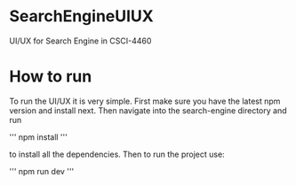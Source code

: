 # SearchEngineUIUX
UI/UX for Search Engine in CSCI-4460

# How to run

To run the UI/UX it is very simple. First make sure you have the latest npm version and install next. Then navigate into the search-engine directory and run

'''
npm install
'''

to install all the dependencies. Then to run the project use:


'''
npm run dev
'''